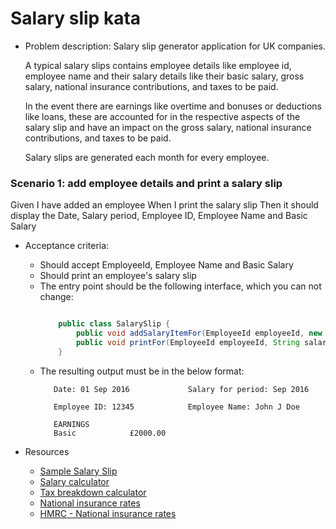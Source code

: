 Salary slip kata
================
- Problem description: Salary slip generator application for UK companies.
 
  A typical salary slips contains employee details like employee id, employee name and their salary details like their basic salary, gross salary, national insurance contributions, and taxes to be paid.
  
  In the event there are earnings like overtime and bonuses or deductions like loans, these are accounted for in the respective aspects of the salary slip and have an impact on the gross salary, national insurance contributions, and taxes to be paid.
  
  Salary slips are generated each month for every employee. 

### Scenario 1: add employee details and print a salary slip
    
  Given I have added an employee
  When I print the salary slip
  Then it should display the Date, Salary period, Employee ID, Employee Name and Basic Salary 

- Acceptance criteria:
    - Should accept EmployeeId, Employee Name and Basic Salary
    - Should print an employee's salary slip
    - The entry point should be the following interface, which you can not change:    
      ```java
      
          public class SalarySlip {
              public void addSalaryItemFor(EmployeeId employeeId, new SalaryItem(), String salaryPeriod);
              public void printFor(EmployeeId employeeId, String salaryPeriod);
          }
      
      ``` 
    - The resulting output must be in the below format: 
      ```
         Date: 01 Sep 2016             Salary for period: Sep 2016
    
         Employee ID: 12345            Employee Name: John J Doe
    
         EARNINGS                                  
         Basic            £2000.00
      ```
 
- Resources
    - [Sample Salary Slip](http://1.bp.blogspot.com/-lJXMuMQCGtE/Udm8dlTIeSI/AAAAAAAAA1Q/jLxBZndJTAA/s1600/Pay+Slip+Format.JPG)
    - [Salary calculator](http://www.thesalarycalculator.co.uk/)
    - [Tax breakdown calculator](http://tools.hmrc.gov.uk/hmrctaxcalculator/screen/Personal+Tax+Calculator/en-GB/summary?user=guest)
    - [National insurance rates](http://www.which.co.uk/money/tax/guides/national-insurance-explained/national-insurance-rates/)
    - [HMRC - National insurance rates](https://www.gov.uk/guidance/rates-and-thresholds-for-employers-2016-to-2017)
